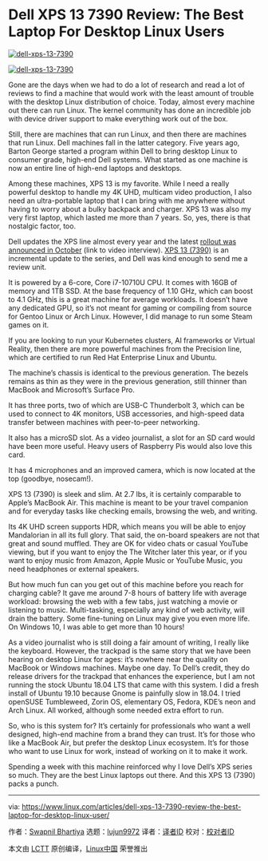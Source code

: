 [#]: collector: (lujun9972)
[#]: translator: (wxy)
[#]: reviewer: ( )
[#]: publisher: ( )
[#]: url: ( )
[#]: subject: (Dell XPS 13 7390 Review: The Best Laptop For Desktop Linux Users)
[#]: via: (https://www.linux.com/articles/dell-xps-13-7390-review-the-best-laptop-for-desktop-linux-user/)
[#]: author: (Swapnil Bhartiya https://www.linux.com/author/swapnil/)

Dell XPS 13 7390 Review: The Best Laptop For Desktop Linux Users
======

[![][1]][2]

[![][1]][2]

Gone are the days when we had to do a lot of research and read a lot of reviews to find a machine that would work with the least amount of trouble with the desktop Linux distribution of choice. Today, almost every machine out there can run Linux. The kernel community has done an incredible job with device driver support to make everything work out of the box.

Still, there are machines that can run Linux, and then there are machines that run Linux. Dell machines fall in the latter category. Five years ago, Barton George started a program within Dell to bring desktop Linux to consumer grade, high-end Dell systems. What started as one machine is now an entire line of high-end laptops and desktops.

Among these machines, XPS 13 is my favorite. While I need a really powerful desktop to handle my 4K UHD, multicam video production, I also need an ultra-portable laptop that I can bring with me anywhere without having to worry about a bulky backpack and charger. XPS 13 was also my very first laptop, which lasted me more than 7 years. So, yes, there is that nostalgic factor, too.

Dell updates the XPS line almost every year and the latest [rollout was announced in October][3] (link to video interview). [XPS 13 (7390)][4] is an incremental update to the series, and Dell was kind enough to send me a review unit.

It is powered by a 6-core, Core i7-10710U CPU. It comes with 16GB of memory and 1TB SSD. At the base frequency of 1.10 GHz, which can boost to 4.1 GHz, this is a great machine for average workloads. It doesn’t have any dedicated GPU, so it’s not meant for gaming or compiling from source for Gentoo Linux or Arch Linux. However, I did manage to run some Steam games on it.

If you are looking to run your Kubernetes clusters, AI frameworks or Virtual Reality, then there are more powerful machines from the Precision line, which are certified to run Red Hat Enterprise Linux and Ubuntu.

The machine’s chassis is identical to the previous generation. The bezels remains as thin as they were in the previous generation, still thinner than MacBook and Microsoft’s Surface Pro.

It has three ports, two of which are USB-C Thunderbolt 3, which can be used to connect to 4K monitors, USB accessories, and high-speed data transfer between machines with peer-to-peer networking.

It also has a microSD slot. As a video journalist, a slot for an SD card would have been more useful. Heavy users of Raspberry Pis would also love this card.

It has 4 microphones and an improved camera, which is now located at the top (goodbye, nosecam!).

XPS 13 (7390) is sleek and slim. At 2.7 lbs, it is certainly comparable to Apple’s MacBook Air. This machine is meant to be your travel companion and for everyday tasks like checking emails, browsing the web, and writing.

Its 4K UHD screen supports HDR, which means you will be able to enjoy Mandalorian in all its full glory. That said, the on-board speakers are not that great and sound muffled. They are OK for video chats or casual YouTube viewing, but if you want to enjoy the The Witcher later this year, or if you want to enjoy music from Amazon, Apple Music or YouTube Music, you need headphones or external speakers.

But how much fun can you get out of this machine before you reach for charging cable? It gave me around 7-8 hours of battery life with average workload: browsing the web with a few tabs, just watching a movie or listening to music. Multi-tasking, especially any kind of web activity, will drain the battery. Some fine-tuning on Linux may give you even more life. On Windows 10, I was able to get more than 10 hours!

As a video journalist who is still doing a fair amount of writing, I really like the keyboard. However, the trackpad is the same story that we have been hearing on desktop Linux for ages: it’s nowhere near the quality on MacBook or Windows machines. Maybe one day. To Dell’s credit, they do release drivers for the trackpad that enhances the experience, but I am not running the stock Ubuntu 18.04 LTS that came with this system. I did a fresh install of Ubuntu 19.10 because Gnome is painfully slow in 18.04. I tried openSUSE Tumbleweed, Zorin OS, elementary OS, Fedora, KDE’s neon and Arch Linux. All worked, although some needed extra effort to run.

So, who is this system for? It’s certainly for professionals who want a well designed, high-end machine from a brand they can trust. It’s for those who like a MacBook Air, but prefer the desktop Linux ecosystem. It’s for those who want to use Linux for work, instead of working on it to make it work.

Spending a week with this machine reinforced why I love Dell’s XPS series so much. They are the best Linux laptops out there. And this XPS 13 (7390) packs a punch.

--------------------------------------------------------------------------------

via: https://www.linux.com/articles/dell-xps-13-7390-review-the-best-laptop-for-desktop-linux-user/

作者：[Swapnil Bhartiya][a]
选题：[lujun9972][b]
译者：[译者ID](https://github.com/译者ID)
校对：[校对者ID](https://github.com/校对者ID)

本文由 [LCTT](https://github.com/LCTT/TranslateProject) 原创编译，[Linux中国](https://linux.cn/) 荣誉推出

[a]: https://www.linux.com/author/swapnil/
[b]: https://github.com/lujun9972
[1]: https://www.linux.com/wp-content/uploads/2019/12/dell-xps-13-7390-1068x665.jpg (dell-xps-13-7390)
[2]: https://www.linux.com/wp-content/uploads/2019/12/dell-xps-13-7390.jpg
[3]: https://bartongeorge.io/2019/08/21/please-welcome-the-9th-generation-of-the-xps-13-developer-edition/
[4]: https://blog.dell.com/en-us/dells-new-consumer-pc-portfolio-unveiled-ifa-2019/
